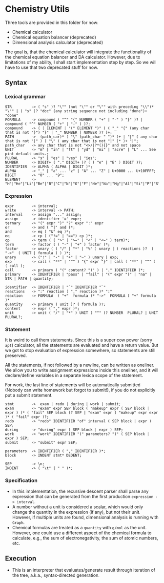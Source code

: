 # Chemistry Utils

Three tools are provided in this folder for now:

- Chemical calculator
- Chemical equation balancer (deprecated)
- Dimensional analysis calculator (deprecated)

The goal is, that the chemical calculator will integrate the functionality of the
chemical equation balancer and DA calculator. However, due to limitations of my
ability, I shall start implementation step by step. So we will have to use that two
deprecated stuff for now.

## Syntax

### Lexical grammar

```text
STR         -> ( "s" )? "\"" (not "\"" or "\"" with preceding "\\")* "\"" | ( "s" )? "doc" (any string sequence not including "done")+ "done"
FORMULA     -> compound ( "^" "{" NUMBER ( "+" | "-" ) "}" )? | compound ( "^" NUMBER ( "+" | "-" ) )?;
compound    -> ( ( ELEMENT | "(" ELEMENT ")" ) ( "_" "{" (any char that is not "}") "}" | "_" NUMBER | NUMBER )? )+;
PATH        ->  (path_car)* ( "\" (path_char " ")* )+ | "|" ( any char that is not "|" ) ( "\" ( any char that is not "|" )* )+ "|";
path_char   -> any char that is not "<>/|?*(){}" and not space
UNIT        -> "m" | "in" | "ft" | "yd" | "mi" | "acre" | "L" ... See pint default units.;
PLURAL      -> "s" | "es" | "ves" | "ies";
NUMBER      -> DIGIT+ ( "." DIGIT+ )? ( ( "e" | "E" ) DIGIT )?;
IDENTIFIER  -> ALPHA ( ALPHA | DIGIT )*;
ALPHA       -> "_" | "a" ... "z" | "A" ... "Z" | U+0000 ... U+10FFFF;
DIGIT       -> "0" ... "9";
ELEMENT     -> "H"|"He"|"Li"|"Be"|"B"|"C"|"N"|"O"|"F"|"Ne"|"Na"|"Mg"|"Al"|"Si"|"P"|"S"|"Cl"|"Ar"|"K"|"Ca"|"Sc"|"Ti"|"V"|"Cr"|"Mn"|"Fe"|"Co"|"Ni"|"Cu"|"Zn"|"Ga"|"Ge"|"As"|"Se"|"Br"|"Kr"|"Rb"|"Sr"|"Y"|"Zr"|"Nb"|"Mo"|"Tc"|"Ru"|"Rh"|"Pd"|"Ag"|"Cd"|"In"|"Sn"|"Sb"|"Te"|"I"|"Xe"|"Cs"|"Ba"|"La"|"Ce"|"Pr"|"Nd"|"Pm"|"Sm"|"Eu"|"Gd"|"Tb"|"Dy"|"Ho"|"Er"|"Tm"|"Yb"|"Lu"|"Hf"|"Ta"|"W"|"Re"|"Os"|"Ir"|"Pt"|"Au"|"Hg"|"Tl"|"Pb"|"Bi"|"Po"|"At"|"Rn"|"Fr"|"Ra"|"Ac"|"Th"|"Pa"|"U"|"Np"|"Pu"|"Am"|"Cm"|"Bk"|"Cf"|"Es"|"Fm"|"Md"|"No"|"Lr"|"Rf"|"Db"|"Sg"|"Bh"|"Hs"|"Mt"|"Ds"|"Rg"|"Cn"|"Nh"|"Fl"|"Mc"|"Lv"|"Ts"|"Og";
```

### Expression

```text
expr        -> interval;
write       -> interval -> PATH;
interval    -> assign "..." assign;
assign      -> identifier '=' expr;
ternary     -> "(" expr ")" "?" expr ":" expr 
or          -> and ( "|" and )*;
and         -> eq ( "&" eq )*;
eq          -> cp ( ("!=" | "==") cp )*;
cp          -> term ( ( ">" | ">=" | "<" | "<=" ) term)*;
term        -> factor ( ( "-" | "+" ) factor )*;
factor      -> unary ( ( "/" | "*" | "%" ) unary | ( reactions )?  ( "->"  ( UNIT | formula ) ) )*;
unary       -> ("!" | "-" | "+" | "~" ) unary | exp;
exp         -> call ( "**" | "^" ) "{" expr "}" | call ( "**" | "^" ) ( call );
call        -> primary ( "(" content? ")" ) | "." IDENTIFIER )*;
primary     -> IDENTIFIER | "pass" | "fail" | "(" expr ")" | "na" | STR | PATH | quantity;

identifier  -> IDENTIFIER | "`" IDENTIFIER "`"
reactions   -> ":" reaction ( "," reaction )* ":"
reaction    -> FORMULA  ( "+"  formula )* "->"  FORMULA ( "+" formula )*
quantity    -> primary ( unit )? ( formula )?;
content     -> expr ( "," expr )*;
unit        -> unit ( "/" | "*" ) UNIT ( "^" )? NUMBER  PLURAL? | UNIT PLURAL?;
```

### Statement

It is weird to call them statements. Since this is a super cow power (sorry `apt`) calculator,
all the statements are evaluated and have a return value. But we got to stop evaluation
of expression somewhere, so statements are still preserved.

All the statements, if not followed by a newline, can be written as oneliner. We allow
you to write assignment expressions inside this oneliner, and it will declare/define
variables in a separate lexica scope of the statement.

For work, the last line of statements will be automatically submitted (Nobody can write homework
but forgot to submit!), if you do not explicitly put a submit statement.

```text
stmt        ->  exam | redo | during | work | submit;
exam        -> "exam" expr SEP block ( "makeup" expr ( SEP block | expr ) )* ( "fail" SEP block )? SEP | "exam" expr ( "makeup" expr expr )* ( "fail" expr )?; 
redo        -> "redo" IDENTIFIER "of" interval ( SEP block | expr ) SEP;
during      -> "during" expr ( SEP block | expr ) SEP;
work        -> "work" IDENTIFIER "(" parameters? ")" ( SEP block | expr ) SEP;
submit      -> "submit" expr SEP;

parameters  -> IDENTIFIER ( "," IDENTIFIER )*;
block       -> INDENT stmt* DEDENT;

SEP         -> \n;
INDENT      -> ( "\t" | " " )*;
```

### Specification

- In this implementation, the recursive descent parser shall parse any expression that can
  be generated from the first production `expression -> interval`.
- A number without a unit is considered a scalar, which would only change the
  quantity in the expression (if any), but not their unit. However, if multiple units
  are found, dimensional analysis is running with `Graph`.
- Chemical formulas are treated as a `quantity` with `g/mol` as the unit. However, one could
  use a different aspect of the chemical formula to calculate, e.g., the sum of
  electronegativity, the sum of atomic numbers, etc.

## Execution

- This is an interpreter that evaluates/generate result through iteration of the tree,
  a.k.a., syntax-directed generation.

